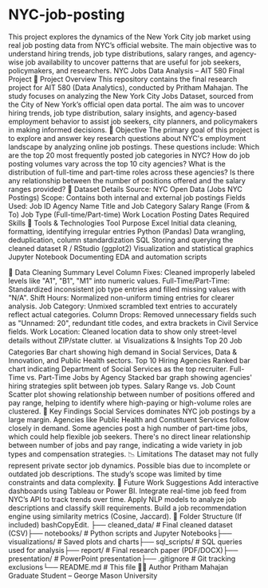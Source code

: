 # NYC-job-posting
This project explores the dynamics of the New York City job market using real job posting data from NYC’s official website. The main objective was to understand hiring trends, job type distributions, salary ranges, and agency-wise job availability to uncover patterns that are useful for job seekers, policymakers, and researchers.
NYC Jobs Data Analysis – AIT 580 Final Project
📌 Project Overview
This repository contains the final research project for AIT 580 (Data Analytics), conducted by Pritham Mahajan. The study focuses on analyzing the New York City Jobs Dataset, sourced from the City of New York’s official open data portal. The aim was to uncover hiring trends, job type distribution, salary insights, and agency-based employment behavior to assist job seekers, city planners, and policymakers in making informed decisions.
🧠 Objective
The primary goal of this project is to explore and answer key research questions about NYC's employment landscape by analyzing online job postings. These questions include:
Which are the top 20 most frequently posted job categories in NYC?
How do job posting volumes vary across the top 10 city agencies?
What is the distribution of full-time and part-time roles across these agencies?
Is there any relationship between the number of positions offered and the salary ranges provided?
📁 Dataset Details
Source: NYC Open Data (Jobs NYC Postings)
Scope: Contains both internal and external job postings
Fields Used:
Job ID
Agency Name
Title and Job Category
Salary Range (From & To)
Job Type (Full-time/Part-time)
Work Location
Posting Dates
Required Skills
🔧 Tools & Technologies
Tool	Purpose
Excel	Initial data cleaning, formatting, identifying irregular entries
Python (Pandas)	Data wrangling, deduplication, column standardization
SQL	Storing and querying the cleaned dataset
R / RStudio (ggplot2)	Visualization and statistical graphics
Jupyter Notebook	Documenting EDA and automation scripts
 
🧹 Data Cleaning Summary
Level Column Fixes: Cleaned improperly labeled levels like "A1", "B1", "M1" into numeric values.
Full-Time/Part-Time: Standardized inconsistent job type entries and filled missing values with "N/A".
Shift Hours: Normalized non-uniform timing entries for clearer analysis.
Job Category: Unmixed scrambled text entries to accurately reflect actual categories.
Column Drops: Removed unnecessary fields such as "Unnamed: 20", redundant title codes, and extra brackets in Civil Service fields.
Work Location: Cleaned location data to show only street-level details without ZIP/state clutter.
📊 Visualizations & Insights
Top 20 Job Categories
Bar chart showing high demand in Social Services, Data & Innovation, and Public Health sectors.
Top 10 Hiring Agencies
Ranked bar chart indicating Department of Social Services as the top recruiter.
Full-Time vs. Part-Time Jobs by Agency
Stacked bar graph showing agencies' hiring strategies split between job types.
Salary Range vs. Job Count
Scatter plot showing relationship between number of positions offered and pay range, helping to identify where high-paying or high-volume roles are clustered.
📌 Key Findings
Social Services dominates NYC job postings by a large margin.
Agencies like Public Health and Constituent Services follow closely in demand.
Some agencies post a high number of part-time jobs, which could help flexible job seekers.
There's no direct linear relationship between number of jobs and pay range, indicating a wide variety in job types and compensation strategies.
📉 Limitations
The dataset may not fully represent private sector job dynamics.
Possible bias due to incomplete or outdated job descriptions.
The study’s scope was limited by time constraints and data complexity.
🚀 Future Work Suggestions
Add interactive dashboards using Tableau or Power BI.
Integrate real-time job feed from NYC’s API to track trends over time.
Apply NLP models to analyze job descriptions and classify skill requirements.
Build a job recommendation engine using similarity metrics (Cosine, Jaccard).
📂 Folder Structure (If included)
bashCopyEdit.
├── cleaned_data/                  # Final cleaned dataset (CSV)├── notebooks/                    # Python scripts and Jupyter Notebooks├── visualizations/               # Saved plots and charts├── sql_scripts/                  # SQL queries used for analysis├── report/                       # Final research paper (PDF/DOCX)├── presentation/                 # PowerPoint presentation├── .gitignore                    # Git tracking exclusions└── README.md                     # This file 
🙋‍♂️ Author
Pritham Mahajan
Graduate Student – George Mason University
